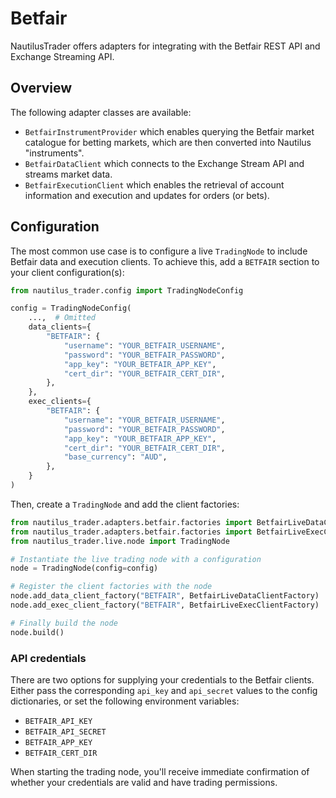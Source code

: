 # Betfair

NautilusTrader offers adapters for integrating with the Betfair REST API and 
Exchange Streaming API.

## Overview

The following adapter classes are available:
- `BetfairInstrumentProvider` which enables querying the Betfair market catalogue for betting markets, which are then converted into Nautilus "instruments".
- `BetfairDataClient` which connects to the Exchange Stream API and streams market data.
- `BetfairExecutionClient` which enables the retrieval of account information and execution and updates for orders (or bets).

## Configuration
The most common use case is to configure a live `TradingNode` to include Betfair
data and execution clients. To achieve this, add a `BETFAIR` section to your client
configuration(s):

```python
from nautilus_trader.config import TradingNodeConfig

config = TradingNodeConfig(
    ...,  # Omitted 
    data_clients={
        "BETFAIR": {
            "username": "YOUR_BETFAIR_USERNAME",
            "password": "YOUR_BETFAIR_PASSWORD",
            "app_key": "YOUR_BETFAIR_APP_KEY",
            "cert_dir": "YOUR_BETFAIR_CERT_DIR",
        },
    },
    exec_clients={
        "BETFAIR": {
            "username": "YOUR_BETFAIR_USERNAME",
            "password": "YOUR_BETFAIR_PASSWORD",
            "app_key": "YOUR_BETFAIR_APP_KEY",
            "cert_dir": "YOUR_BETFAIR_CERT_DIR",
            "base_currency": "AUD",
        },
    }
)
```

Then, create a `TradingNode` and add the client factories:

```python
from nautilus_trader.adapters.betfair.factories import BetfairLiveDataClientFactory
from nautilus_trader.adapters.betfair.factories import BetfairLiveExecClientFactory
from nautilus_trader.live.node import TradingNode

# Instantiate the live trading node with a configuration
node = TradingNode(config=config)

# Register the client factories with the node
node.add_data_client_factory("BETFAIR", BetfairLiveDataClientFactory)
node.add_exec_client_factory("BETFAIR", BetfairLiveExecClientFactory)

# Finally build the node
node.build()
```

### API credentials

There are two options for supplying your credentials to the Betfair clients.
Either pass the corresponding `api_key` and `api_secret` values to the config dictionaries, or
set the following environment variables: 
- `BETFAIR_API_KEY`
- `BETFAIR_API_SECRET`
- `BETFAIR_APP_KEY`
- `BETFAIR_CERT_DIR`

When starting the trading node, you'll receive immediate confirmation of whether your
credentials are valid and have trading permissions.
